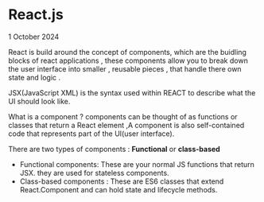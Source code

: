 # React.js
1 October 2024

React is build around the concept of components, which are the buidling blocks of react applications , these components allow you to break down the user interface into smaller , reusable pieces , that handle there own state and logic .

JSX(JavaScript XML) is the syntax used within REACT to describe what the UI should look like.

What is a component ?
components can be thought of as functions or classes that return a React element ,A component is also self-contained code that represents part of the UI(user interface).

There are two types of components : <b>Functional</b> or <b>class-based</b>

- Functional components: These are your normal JS functions that return JSX. they are used for stateless components.
- Class-based components : These are ES6 classes that extend React.Component and can hold state and lifecycle methods.
